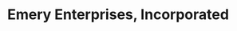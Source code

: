 ---
title: "Emery Enterprises, Incorporated"
url: /alpena/emery-enterprises-incorporated/
shop: clothes
---